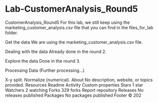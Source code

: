 # Lab-CustomerAnalysis_Round5
 CustomerAnalysis_Round5
For this lab, we still keep using the marketing_customer_analysis.csv file that you can find in the files_for_lab folder.

Get the data
We are using the marketing_customer_analysis.csv file.

Dealing with the data
Already done in the round 2.

Explore the data
Done in the round 3.

Processing Data
(Further processing...)

X-y split.
Normalize (numerical).
About
No description, website, or topics provided.
Resources
 Readme
 Activity
 Custom properties
Stars
 1 star
Watchers
 2 watching
Forks
 329 forks
Report repository
Releases
No releases published
Packages
No packages published
Footer
© 202
